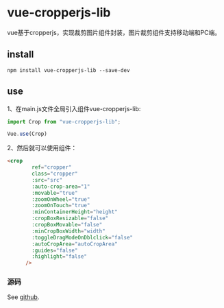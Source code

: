 # vue-cropperjs-lib
vue基于cropperjs，实现裁剪图片组件封装，图片裁剪组件支持移动端和PC端。

## install
```
npm install vue-cropperjs-lib --save-dev
```
## use
1、在main.js文件全局引入组件vue-cropperjs-lib:

```js
import Crop from "vue-cropperjs-lib";

Vue.use(Crop)
```

2、然后就可以使用组件：

```html
<crop
        ref="cropper"
        class="cropper"
        :src="src"
        :auto-crop-area="1"
        :movable="true"
        :zoomOnWheel="true"
        :zoomOnTouch="true"
        :minContainerHeight="height"
        :cropBoxResizable="false"
        :cropBoxMovable="false"
        :minCropBoxWidth="width"
        :toggleDragModeOnDblclick="false"
        :autoCropArea="autoCropArea"
        :guides="false"
        :highlight="false"
      />
```

### 源码
See [github](https://github.com/webharry/vue-cropperjs).
